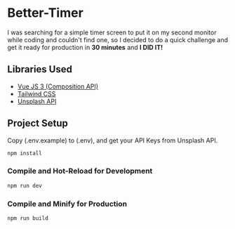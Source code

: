 # Better-Timer

I was searching for a simple timer screen to put it on my second monitor while coding and couldn't find one, so I decided to do a quick challenge and get it ready for production in <strong>30 minutes</strong> and <strong>I DID IT!</strong>

## Libraries Used

- [Vue JS 3 (Composition API)](https://vuejs.org)
- [Tailwind CSS](https://tailwindcss.com/)
- [Unsplash API](https://unsplash.com/developers)

## Project Setup

Copy (.env.example) to (.env), and get your API Keys from Unsplash API.

```sh
npm install
```

### Compile and Hot-Reload for Development

```sh
npm run dev
```

### Compile and Minify for Production

```sh
npm run build
```
